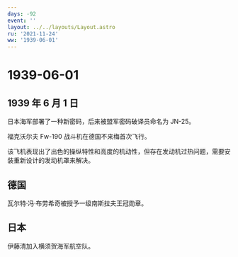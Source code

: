```yaml
---
days: -92
event: ''
layout: ../../layouts/Layout.astro
ru: '2021-11-24'
ww: '1939-06-01'
---
```


# 1939-06-01

## 1939 年 6 月 1 日

日本海军部署了一种新密码，后来被盟军密码破译员命名为 JN-25。

福克沃尔夫 Fw-190 战斗机在德国不来梅首次飞行。

该飞机表现出了出色的操纵特性和高度的机动性，但存在发动机过热问题，需要安装重新设计的发动机罩来解决。

## 德国

瓦尔特·冯·布劳希奇被授予一级南斯拉夫王冠勋章。

## 日本

伊藤清加入横须贺海军航空队。